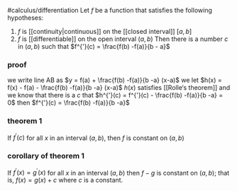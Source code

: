#calculus/differentiation 
Let $f$ be a function that satisfies the following hypotheses:
1. $f$ is [[continuity|continuous]] on the [[closed interval]]  $[a,b]$
2. $f$ is [[differentiable]]  on the open interval $(a,b)$
   Then there is a number $c$ in $(a,b)$ such that
   $f^{'}(c) = \frac{f(b) -f(a)}{b - a}$

### proof

we write line AB as $y = f(a) + \frac{f(b) -f(a)}{b -a} (x-a)$
we let $h(x) = f(x) - f(a) - \frac{f(b) -f(a)}{b -a} (x-a)$
$h(x)$ satisfies [[Rolle‘s theorem]] 
and we know that there is a $c$ that $h^{'}(c) = f^{'}(c) - \frac{f(b) -f(a)}{b -a} = 0$
then $f^{'}(c) = \frac{f(b) -f(a)}{b -a}$

### theorem 1

If $f^{'}(c)$ for all $x$ in an interval $(a,b)$, then $f$ is constant on $(a,b)$

### corollary of theorem 1

If $f^{'}(x) = g^{'}(x)$ for all $x$ in an interval $(a,b)$ then $f - g$ is constant on $(a,b)$; that is, $f(x) = g(x) + c$ where $c$ is a constant.
